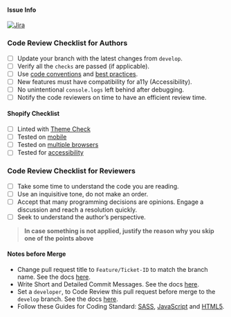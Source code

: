 #### Issue Info

[![Jira](https://img.shields.io/badge/Jira-0052CC?style=for-the-badge&logo=Jira&logoColor=white)](https://minnek.atlassian.net/browse/${ticket})

### Code Review Checklist for Authors

- [ ] Update your branch with the latest changes from `develop`.
- [ ] Verify all the `checks` are passed (if applicable).
- [ ] Use [code conventions](https://en.wikipedia.org/wiki/Coding_conventions) and [best practices](https://en.wikipedia.org/wiki/Best_practice).
- [ ] New features must have compatibility for a11y (Accessibility).
- [ ] No unintentional `console.logs` left behind after debugging.
- [ ] Notify the code reviewers on time to have an efficient review time.

#### Shopify Checklist

- [ ] Linted with [Theme Check](https://github.com/Shopify/theme-check)
- [ ] Tested on [mobile](https://shopify.dev/themes/store/requirements#mobile-browser-requirements)
- [ ] Tested on [multiple browsers](https://shopify.dev/themes/store/requirements#desktop-browser-requirements)
- [ ] Tested for [accessibility](https://shopify.dev/themes/best-practices/accessibility)

### Code Review Checklist for Reviewers

- [ ] Take some time to understand the code you are reading.
- [ ] Use an inquisitive tone, do not make an order.
- [ ] Accept that many programming decisions are opinions. Engage a discussion and reach a resolution quickly.
- [ ] Seek to understand the author’s perspective.

>**In case something is not applied, justify the reason why you skip one of the points above**

#### Notes before Merge

- Change pull request title to `Feature/Ticket-ID` to match the branch name. See the docs [here](https://github.com/Minnek-Digital-Studio/minnek-developer-handbook/blob/master/development/git-version-control.md#pull-request).
- Write Short and Detailed Commit Messages. See the docs [here](https://github.com/Minnek-Digital-Studio/minnek-developer-handbook/blob/master/development/git-version-control.md#writing-commits).
- Set a `developer`, to Code Review this pull request before merge to the `develop` branch. See the docs [here](https://github.com/Minnek-Digital-Studio/minnek-developer-handbook/blob/master/development/code-review.md).
- Follow these Guides for Coding Standard: [SASS](https://github.com/bigcommerce/sass-style-guide), [JavaScript](https://developer.mozilla.org/en-US/docs/MDN/Guidelines/Code_guidelines/JavaScript) and [HTML5](https://developer.mozilla.org/en-US/docs/MDN/Guidelines/Code_guidelines/HTML#class_and_id_names).

